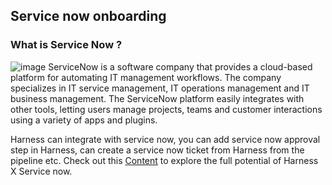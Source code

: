 ## Service now onboarding
### What is Service Now ?
![image](https://github.com/boopesh007/Harness-Template-library/assets/68562380/83a02d4b-905d-4f9d-97da-7af02d5ff363)
ServiceNow is a software company that provides a cloud-based platform for automating IT management workflows. The company specializes in IT service management, IT operations management and IT business management.
The ServiceNow platform easily integrates with other tools, letting users manage projects, teams and customer interactions using a variety of apps and plugins.

Harness can integrate with service now, you can add service now approval step in Harness, can create a service now ticket from Harness from the pipeline etc. Check out this [Content](https://developer.harness.io/docs/category/ticketing-systems "Ticketing system X Harness") to explore the full potential of Harness X Service now.
